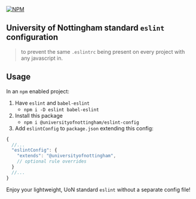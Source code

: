 [![NPM](https://nodeico.herokuapp.com/@universityofnottingham/eslint-config.svg)](https://npmjs.com/package/@universityofnottingham/eslint-config)

## University of Nottingham standard `eslint` configuration

> to prevent the same `.eslintrc` being present on every project with any javascript in.

## Usage

In an `npm` enabled project:

1. Have `eslint` and `babel-eslint`
    - `npm i -D eslint babel-eslint`
1. Install this package
    - `npm i @universityofnottingham/eslint-config`
1. Add `eslintConfig` to `package.json` extending this config:

```js
{
  //...
  "eslintConfig": {
    "extends": "@universityofnottingham",
    // optional rule overrides
  }
  //...
}
```

Enjoy your lightweight, UoN standard `eslint` without a separate config file!